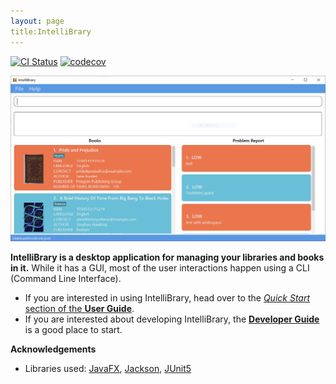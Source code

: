 ```yaml
---
layout: page
title:IntelliBrary
---
```


[![CI Status](https://github.com/se-edu/addressbook-level3/workflows/Java%20CI/badge.svg)](https://github.com/se-edu/addressbook-level3/actions)
[![codecov](https://codecov.io/gh/se-edu/addressbook-level3/branch/master/graph/badge.svg)](https://codecov.io/gh/se-edu/addressbook-level3)

![Ui](images/Ui.png)

**IntelliBrary is a desktop application for managing your libraries and books in it.** While it has a GUI, most of the user interactions happen using a CLI (Command Line Interface).

* If you are interested in using IntelliBrary, head over to the [_Quick Start_ section of the **User Guide**](UserGuide.html#quick-start).
* If you are interested about developing IntelliBrary, the [**Developer Guide**](DeveloperGuide.html) is a good place to start.


**Acknowledgements**

* Libraries used: [JavaFX](https://openjfx.io/), [Jackson](https://github.com/FasterXML/jackson), [JUnit5](https://github.com/junit-team/junit5)
